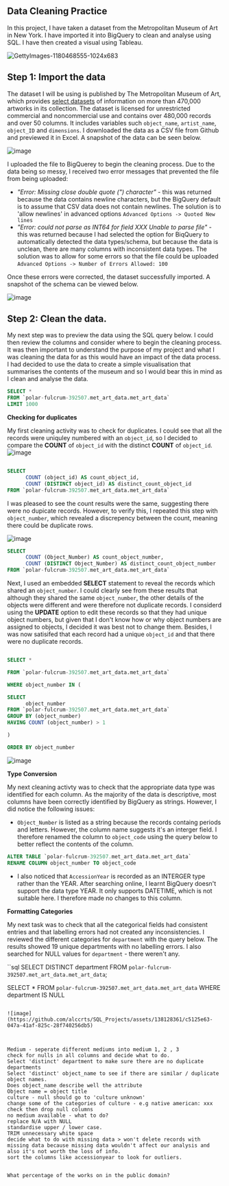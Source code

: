 ## Data Cleaning Practice
In this project, I have taken a dataset from the Metropolitan Museum of Art in New York.  I have imported it into BigQuery to clean and analyse using SQL.  I have then created a visual using Tableau.  

![GettyImages-1180468555-1024x683](https://github.com/alccrts/SQL_Projects/assets/138128361/8aa2c1de-6967-4d97-8d6f-abec6afe86b6)

## Step 1: Import the data

The dataset I will be using is published by The Metropolitan Museum of Art, which provides [select datasets](https://github.com/metmuseum/openaccess/) of information on more than 470,000 artworks in its collection.  The dataset is licensed for unrestricted commercial and noncommercial use and contains over 480,000 records and over 50 columns.  It includes variables such `object_name`, `artist_name`, `object_ID` and `dimensions`.  I downloaded the data as a CSV file from Github and previewed it in Excel.  A snapshot of the data can be seen below.   

![image](https://github.com/alccrts/SQL_Projects/assets/138128361/d6746e89-2516-4e51-a106-0406b26c9c41)

I uploaded the file to BigQuerey to begin the cleaning process.  Due to the data being so messy, I received two error messages that prevented the file from being uploaded:

  * <em>"Error: Missing close double quote (") character"</em> - this was returned because the data contains newline characters, but the BigQuery default is to assume that CSV data does not contain newlines.  The solution is to 'allow newlines' in advanced options `Advanced Options -> Quoted New lines`
  * <em>"Error: could not parse as INT64 for field XXX Unable to parse file"</em> - this was returned because I had selected the option for BiqQuery to automatically detected the data types/schema, but because the data is unclean, there are many columns with inconsistent data types.  The solution was to allow for some errors so that the file could be uploaded `Advanced Options -> Number of Errors Allowed: 100`

Once these errors were corrected, the dataset successfully imported.  A snapshot of the schema can be viewed below. 

![image](https://github.com/alccrts/SQL_Projects/assets/138128361/8b177a1d-9bf5-4656-b696-c78b3e433383)

## Step 2: Clean the data.

My next step was to preview the data using the SQL query below.  I could then review the columns and consider where to begin the cleaning process.  It was then important to understand the purpose of my project and what I was cleaning the data for as this would have an impact of the data process.  I had decided to use the data to create a simple visualisation that summarises the contents of the museum and so I would bear this in mind as I clean and analyse the data. 

```sql
SELECT *
FROM `polar-fulcrum-392507.met_art_data.met_art_data` 
LIMIT 1000
```

**Checking for duplicates**

My first cleaning activity was to check for duplicates.  I could see that all the records were uniquley numbered with an `object_id`, so I decided to compare the **COUNT** of `object_id` with the distinct **COUNT** of `object_id`.  
![image](https://github.com/alccrts/SQL_Projects/assets/138128361/ff4636ac-2a6c-4741-ae9f-a2a99a05e5c1)

```sql

SELECT 
      COUNT (object_id) AS count_object_id,
      COUNT (DISTINCT object_id) AS distinct_count_object_id
FROM `polar-fulcrum-392507.met_art_data.met_art_data`

```
I was pleased to see the count results were the same, suggesting there were no dupicate records.  However, to verify this, I repeated this step with `object_number`, which revealed a discrepency between the count, meaning there could be duplicate rows.  

![image](https://github.com/alccrts/SQL_Projects/assets/138128361/cd698353-5ed9-4d67-a27b-888f4a7e10ec)

```sql
SELECT 
      COUNT (Object_Number) AS count_object_number,
      COUNT (DISTINCT Object_Number) AS distinct_count_object_number
FROM `polar-fulcrum-392507.met_art_data.met_art_data`
```

Next, I used an embedded **SELECT** statement to reveal the records which shared an `object_number`.  I could clearly see from these results that although they shared the same `object_number`, the other details of the objects were different and were therefore not duplicate records.  I considerd using the **UPDATE** option to edit these records so that they had unique object numbers, but given that I don't know how or why object numbers are assigned to objects, I decided it was best not to change them.  Besides, I was now satisifed that each record had a unique `object_id` and that there were no duplicate records.  

```sql

SELECT * 

FROM `polar-fulcrum-392507.met_art_data.met_art_data`

WHERE object_number IN (

SELECT 
      object_number
FROM `polar-fulcrum-392507.met_art_data.met_art_data`
GROUP BY (object_number)
HAVING COUNT (object_number) > 1

) 

ORDER BY object_number

```
![image](https://github.com/alccrts/SQL_Projects/assets/138128361/18dd7636-36a9-4421-8f69-ccbdecc809ad)


**Type Conversion**

My next cleaning activty was to check that the appropriate data type was identified for each column.  As the majority of the data is descriptive, most columns have been correctly identified by BigQuery as strings.  However, I did notice the following issues:

* `Object_Number` is listed as a string because the records containg periods and letters.  However, the column name suggests it's an interger field.  I therefore renamed the column to `object_code` using the query below to better reflect the contents of the column.  

```sql
ALTER TABLE `polar-fulcrum-392507.met_art_data.met_art_data`
RENAME COLUMN object_number TO object_code
```

* I also noticed that `AccessionYear` is recorded as an INTERGER type rather than the YEAR.  After searching online, I learnt BigQuery doesn't support the data type YEAR.  It only supports DATETIME, which is not suitable here. I therefore made no changes to this column.  

**Formatting Categories**

My next task was to check that all the categorical fields had consistent entries and that labelling errors had not created any inconsistencies.  I reviewed the different categories for `department` with the query below.  The results showed 19 unique departments with no labelling errors.  I also searched for NULL values for `department` - there weren't any. 

``sql 
SELECT DISTINCT department
FROM `polar-fulcrum-392507.met_art_data.met_art_data`; 

SELECT * 
FROM `polar-fulcrum-392507.met_art_data.met_art_data` 
WHERE department IS NULL 
```

![image](https://github.com/alccrts/SQL_Projects/assets/138128361/c5125e63-047a-41af-825c-28f740256db5)


 
Medium - seperate different mediums into medium 1, 2 , 3
check for nulls in all columns and decide what to do. 
Select 'distinct' department to make sure there are no duplicate departments 
Select 'distinct' object_name to see if there are similar / duplicate object names. 
Does object_name describe well the attribute
Object name = object title 
culture - null should go to 'culture unknown' 
change some of the categories of culture - e.g native american: xxx
check then drop null columns 
no medium available - what to do?
replace N/A with NULL 
standardise upper / lower case.
TRIM unnecessary white space
decide what to do with missing data > won't delete records with missing data because missing data wouldn't affect our analysis and also it's not worth the loss of info.  
sort the columns like accessionyear to look for outliers. 


What percentage of the works on in the public domain? 

